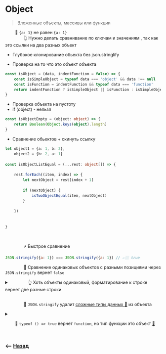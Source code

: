# Object
> Вложенные объекты, массивы или функции

&emsp;&emsp; 🔹 `{a: 1}` не равен `{a: 1}`   
&emsp;&emsp;&emsp;&emsp; 👆 Нужно делать сравнивание по ключам и значениям , так как это ссылки на два разных объект

* Глубокое клонирование обьекта без json.stringlify


* Проверка на то что это объект объекта
```typescript
const isObject = (data, indentFunction = false) => {
    const isSimpleObject = typeof data === 'object' && data !== null
    const isFunction = indentFunction && typeof data === 'function'
    return indentFunction ? isSimpleObject || isFunction : isSimpleObject
}
```


* Проверка объекта на пустоту
* if (object) - нельзя
```typescript
const isObjectEmpty = (object: object) => {
    return Boolean(Object.keys(object).length)
}
```

* Сравнение обьектов + скинуть ссылку
```typescript
let object1 = {a: 1, b: 2},
    object2 = {b: 2, a: 1}

const isObjectListEqual = (...rest: object[]) => {
    
    rest.forEach((item, index) => {
        let nextObject = rest[index + 1]
        
        if (nextObject) {
            isTwoObjectEqual(item, nextObject)
        }
        
    })
    
    
}

```

<br>

&emsp;&emsp;&emsp;&emsp; ⚡ Быстрое сравнение
```javascript
JSON.stringify({a: 1}) === JSON.stringify({a: 1}) // 👉🏼 true
```

&emsp;&emsp;&emsp;&emsp; 🛑 Сравнение одинаковых объектов с разными позициями через `JSON.stringify` вернет `false`
<details>
<summary>&emsp;&emsp;&emsp;&emsp; 👆 Хоть объекты одинаковый, форматирование к строке вернет две разные строки</summary>

![illustration](https://raw.githubusercontent.com/webster6667/documentation/master/documentation-data/illustrations/dd-up.svg)

```javascript
JSON.stringify({a: 1, b: 2}) === JSON.stringify({b: 2, a: 1}) // 👉🏼 false
```

![illustration](https://raw.githubusercontent.com/webster6667/documentation/master/documentation-data/illustrations/dd-down.svg)

</details>

<br>

&emsp;&emsp;&emsp;&emsp; 🛑 `JSON.stringify` удалит <ins>[сложные типы данных 💬](## "Map, Set, ...")</ins> из объекта

<details>
<summary></summary>

![illustration](https://raw.githubusercontent.com/webster6667/documentation/master/documentation-data/illustrations/dd-up.svg)

```javascript
JSON.stringify({name: 1, data: new Map([[1 , 10]])}) // 👉🏼 {"name":1,"data":{}}
```

![illustration](https://raw.githubusercontent.com/webster6667/documentation/master/documentation-data/illustrations/dd-down.svg)
</details>

<a name="type-of-function"></a>
&emsp;&emsp; 🛑 `typeof () => true` вернет `function`, но тип функции это объект <ins>[💬](## "Особенности typeof")</ins>


<br>

### ⟵ **<a href="../../readme.md">Назад</a>**